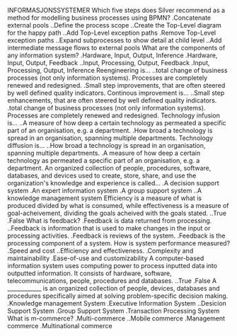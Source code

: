 INFORMASJONSSYSTEMER
Which five steps does Silver recommend as a method for modelling business processes using BPMN?
.Concatenate external pools
..Define the process scope
..Create the Top-Level diagram for the happy path
..Add Top-Level exception paths
.Remove Top-Level exception paths
..Expand subprocesses to show detail at child level
..Add intermediate message flows to external pools
What are the components of any information system?
.Hardware, Input, Output, Inference
.Hardware, Input, Output, Feedback
..Input, Processing, Output, Feedback
.Input, Processing, Output, Inference
Reengineering is...
..total change of business processes (not only information systems). Processes are completely renewed and redesigned.
.Small step improvements, that are often steered by well defined quality indicators.
Continous improvement is...
..Small step enhancements, that are often steered by well defined quality indicators.
.total change of business processes (not only information systems). Processes are completely renewed and redesigned.
Technology infusion is...
..A measure of how deep a certain technology as permeated a specific part of an organisation, e.g. a department.
.How broad a technology is spread in an organisation, spanning multiple departments.
Technology diffusion is...
..How broad a technology is spread in an organisation, spanning multiple departments.
.A measure of how deep a certain technology as permeated a specific part of an organisation, e.g. a department.
An organized collection of people, procedures, software, databases, and devices used to create, store, share, and use the organization's knowledge and experience is called...
.A decision support system
.An expert information system
.A group support system
..A knowledge management system
Efficiency is a measure of what is produced divided by what is consumed, while effectiveness is a measure of goal-acheivement, dividing the goals acheived with the goals stated.
..True
.False
What is feedback?
.Feedback is data returned from processing.
..Feedback is information that is used to make changes in the input or processing activities.
.Feedback is reviews of the system.
.Feedback is the processing component of a system.
How is system performance measured?
.Speed and cost
..Efficiency and effectiveness.
.Complexity and maintainability
.Ease-of-use and customizability
A computer-based information system uses computing power to process inputted data into outputted information. It consists of hardware, software, telecommunications, people, procedures and databases.
..True
.False
A ____________ is an organized collection of people, devices, databases and procedures specifically aimed at solving problem-specific decision making.
.Knowledge management System
.Executive Information System
..Desicion Support System
.Group Support System
.Transaction Processing System
What is m-commerce?
.Multi-commerce
..Mobile commerce
.Management commerce
.Multinational commerce

